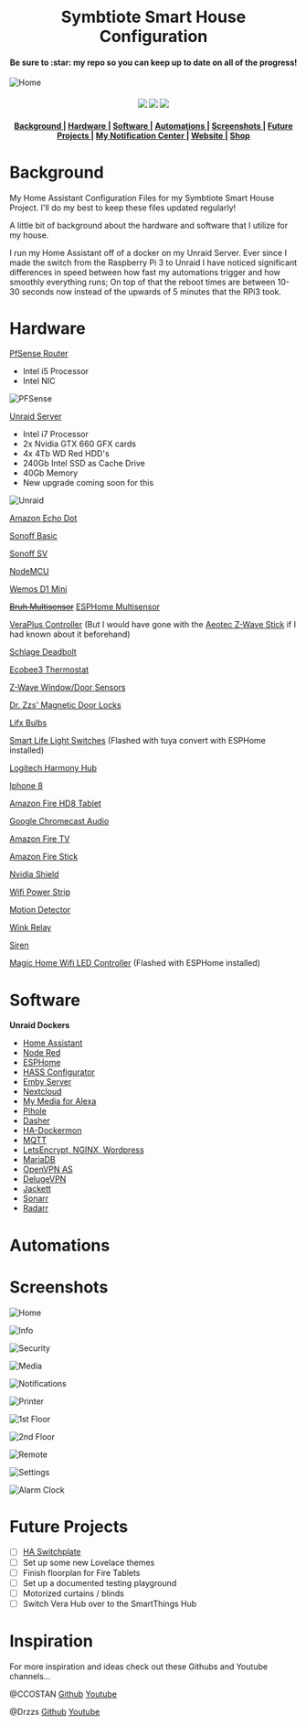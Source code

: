 <h1 align="center">
  <!-- <a name="logo" href="http://www.vCloudInfo.com/tag/iot"><img src="https://raw.githubusercontent.com/CCOSTAN/Home-AssistantConfig/master/config/www/custom_ui/floorplan/images/branding/twitter_profile.png" alt="Bear Stone Smart Home" width="200"></a> -->
  <br>
  Symbtiote Smart House Configuration
</h1>
<h4 align="center">Be sure to :star: my repo so you can keep up to date on all of the progress!</h4>

![Home][home]

[home]: https://github.com/3vasi0n89/home-assistant-config-files/blob/master/www/images/ha_home.jpg "Home"

<div align="center">
  <h4>
    <a href="https://travis-ci.org/3vasi0n89/home-assistant-config-files"><img src="https://travis-ci.org/3vasi0n89/home-assistant-config-files.svg?branch=master"/></a>
    <a href="https://github.com/3vasi0n89/home-assistant-config-files/stargazers"><img src="https://img.shields.io/github/stars/3vasi0n89/home-assistant-config-files.svg?style=plasticr"/></a>
    <a href="https://github.com/3vasi0n89/home-assistant-config-files/commits/master"><img src="https://img.shields.io/github/last-commit/3vasi0n89/home-assistant-config-files.svg?style=plasticr"/></a>
  </h4>
</div>

<div align="center"><a name="menu"></a>
  <h4>
    <a href="https://github.com/3vasi0n89/home-assistant-config-files#background">
      Background
    </a>
    <span> | </span>
    <a href="https://github.com/3vasi0n89/home-assistant-config-files#hardware">
      Hardware
    </a>
    <span> | </span>
    <a href="https://github.com/3vasi0n89/home-assistant-config-files#software">
      Software
    </a>
    <span> | </span>
    <a href="https://github.com/3vasi0n89/home-assistant-config-files#automations">
      Automations
    </a>
    <span> | </span>
    <a href="https://github.com/3vasi0n89/home-assistant-config-files#screenshots">
      Screenshots
    </a>
    <span> | </span>
    <a href="https://github.com/3vasi0n89/home-assistant-config-files#future_projects">
      Future Projects
    </a>
    <span> | </span>
    <a href="https://github.com/3vasi0n89/Home-Assistant-Notification-Center-Hub">
      My Notification Center
    </a>
    <span> | </span>
    <a href="https://symbiotesmarthouse.com/">
      Website
    </a>
    <span> | </span>
    <a href="https://symbiotesmarthouse.com/shop">
      Shop
    </a>
  </h4>
</div>

<a name="background"></a>Background
======

My Home Assistant Configuration Files for my Symbtiote Smart House Project.
I'll do my best to keep these files updated regularly!

A little bit of background about the hardware and software that I utilize for my house.

I run my Home Assistant off of a docker on my Unraid Server.
Ever since I made the switch from the Raspberry Pi 3 to Unraid I have noticed significant differences in speed between how fast my automations trigger
and how smoothly everything runs; On top of that the reboot times are between 10-30 seconds now instead of the upwards of 5 minutes that the RPi3 took.



<a name="hardware"></a>Hardware
======

[PfSense Router](https://www.pfsense.org/)
* Intel i5 Processor
* Intel NIC

![PFSense][pfsense]

[pfsense]: https://github.com/3vasi0n89/home-assistant-config-files/blob/master/www/images/pfsense.jpg "PFSense"

[Unraid Server](https://unraid.net/)
* Intel i7 Processor
* 2x Nvidia GTX 660 GFX cards
* 4x 4Tb WD Red HDD's
* 240Gb Intel SSD as Cache Drive
* 40Gb Memory
* New upgrade coming soon for this

![Unraid][unraid]

[unraid]: https://github.com/3vasi0n89/home-assistant-config-files/blob/master/www/images/unraid.jpg "Unraid"

[Amazon Echo Dot](https://www.amazon.com/All-new-Echo-Dot-3rd-Gen/dp/B0792KTHKJ)

[Sonoff Basic](https://www.banggood.com/DIY-Wi-Fi-Wireless-Switch-For-Smart-Home-With-ABS-Shell-p-1019971.html?cur_warehouse=CN)

[Sonoff SV](https://www.banggood.com/DC-5V-24V-DIY-WIFI-Wireless-Switch-Sonoff-SV-Module-For-Smart-Home-p-1063987.html?rmmds=search&cur_warehouse=CN)

[NodeMCU](https://www.banggood.com/Geekcreit-Doit-NodeMcu-Lua-ESP8266-ESP-12F-WIFI-Development-Board-p-985891.html?rmmds=search&cur_warehouse=CN)

[Wemos D1 Mini](https://www.banggood.com/Wemos-D1-Mini-V3_0_0-WIFI-Internet-Of-Things-Development-Board-Based-ESP8266-4MB-p-1264245.html?rmmds=search&cur_warehouse=CN)

[~~Bruh Multisensor~~](https://github.com/bruhautomation/ESP-MQTT-JSON-Multisensor) [ESPHome Multisensor](https://esphome.io/cookbook/bruh.html)

[VeraPlus Controller](https://getvera.com/controllers/veraplus/) (But I would have gone with the [Aeotec Z-Wave Stick](https://aeotec.com/z-wave-usb-stick) if I had known about it beforehand)

[Schlage Deadbolt](https://www.amazon.com/Schlage-Connect-Touchscreen-Deadbolt-SmartThings/dp/B00AGK9KOG/ref=asc_df_B00AGK9KOG/?tag=hyprod-20&linkCode=df0&hvadid=193154321880&hvpos=1o1&hvnetw=g&hvrand=13739949994731450318&hvpone=&hvptwo=&hvqmt=&hvdev=c&hvdvcmdl=&hvlocint=&hvlocphy=9015260&hvtargid=pla-312822707918&psc=1)

[Ecobee3 Thermostat](https://www.amazon.com/ecobee-EB-STATE3LT-02-ecobee3-Smart-Thermostat/dp/B06W56TBLN/ref=sr_1_1_sspa?s=hi&ie=UTF8&qid=1546328941&sr=1-1-spons&keywords=ecobee&psc=1)

[Z-Wave Window/Door Sensors](https://www.amazon.com/HAOZEE-Detector-Battery-Operated-Automation/dp/B07BK65MLH/ref=sr_1_1_sspa?s=hi&ie=UTF8&qid=1546328968&sr=1-1-spons&keywords=zwave+door+sensor&psc=1)

[Dr. Zzs' Magnetic Door Locks](http://drzzs.com/diy-smart-door-locks/)

[Lifx Bulbs](https://www.amazon.com/LIFX-Adjustable-Multicolor-Dimmable-Assistant/dp/B01KY02MS8/ref=asc_df_B01KY02MS8/?tag=hyprod-20&linkCode=df0&hvadid=194952682001&hvpos=1o1&hvnetw=g&hvrand=12406325626617130681&hvpone=&hvptwo=&hvqmt=&hvdev=c&hvdvcmdl=&hvlocint=&hvlocphy=9015260&hvtargid=pla-393821797625&psc=1)

[Smart Life Light Switches](https://www.amazon.com/Compatible-Required-Switches-Anywhere-Schedule/dp/B07DXDP662/ref=sr_1_2_sspa?s=hi&ie=UTF8&qid=1546329077&sr=1-2-spons&keywords=smart+life+switch&psc=1) (Flashed with tuya convert with ESPHome installed)

[Logitech Harmony Hub](https://www.amazon.com/Logitech-915-000238-Smartphone-Entertainment-Refurbished/dp/B012EHUK74/ref=sr_1_15_sspa?s=hi&ie=UTF8&qid=1546329101&sr=1-15-spons&keywords=harmony+hub&psc=1)

[Iphone 8](https://www.amazon.com/Apple-iPhone-64GB-Silver-Prepaid/dp/B078HVJB69/ref=sr_1_3_sspa?s=hi&ie=UTF8&qid=1546329145&sr=1-3-spons&keywords=iphone&psc=1)

[Amazon Fire HD8 Tablet](https://www.amazon.com/All-New-Fire-Tablet-Display-Black/dp/B0794RHPZD/ref=sr_1_13_sspa?s=wireless&ie=UTF8&qid=1546329177&sr=1-13-spons&keywords=fire+hd+8&psc=1)

[Google Chromecast Audio](https://store.google.com/us/product/chromecast_audio?hl=en-US)

[Amazon Fire TV](https://www.amazon.com/gp/product/B079QHML21/ref=s9_acsd_al_bw_c_x_2_w?pf_rd_m=ATVPDKIKX0DER&pf_rd_s=merchandised-search-1&pf_rd_r=SCKF5A5RM85AQJWQCWSX&pf_rd_r=SCKF5A5RM85AQJWQCWSX&pf_rd_t=101&pf_rd_p=fb245453-48ed-4dd4-b933-6d164ab15aec&pf_rd_p=fb245453-48ed-4dd4-b933-6d164ab15aec&pf_rd_i=8521791011)

[Amazon Fire Stick](https://www.amazon.com/gp/product/B079QHML21/ref=s9_acsd_al_bw_c_x_2_w?pf_rd_m=ATVPDKIKX0DER&pf_rd_s=merchandised-search-1&pf_rd_r=SCKF5A5RM85AQJWQCWSX&pf_rd_r=SCKF5A5RM85AQJWQCWSX&pf_rd_t=101&pf_rd_p=fb245453-48ed-4dd4-b933-6d164ab15aec&pf_rd_p=fb245453-48ed-4dd4-b933-6d164ab15aec&pf_rd_i=8521791011)

[Nvidia Shield](https://www.amazon.com/NVIDIA-SHIELD-Gaming-Streaming-GeForce/dp/B01N1NT9Y6)

[Wifi Power Strip](https://www.amazon.com/WiFi-Smart-Power-Strip-LeFun/dp/B07DFFBKD9/ref=sr_1_6?s=electronics&ie=UTF8&qid=1546329303&sr=1-6&keywords=wifi+power+strip)

[Motion Detector](https://www.amazon.com/dp/B01MQXXG0I/ref=sxts_kp_bs_tr_lp_1?pf_rd_p=8778bc68-27e7-403f-8460-de48b6e788fb&pd_rd_wg=rSVY0&pf_rd_r=KJH0QC7QX6NXACW82VQ0&pd_rd_i=B01MQXXG0I&pd_rd_w=IA4qx&pd_rd_r=a1feaf5f-8b3e-4ed1-9da5-aa4170c294e8&ie=UTF8&qid=1546329387&sr=1)

[Wink Relay](https://www.amazon.com/Wink-PRLAY-WH01-Relay-Wall-Mounted-Controller/dp/B01MRD8UVA/ref=sr_1_cc_1?s=aps&ie=UTF8&qid=1546329437&sr=1-1-catcorr&keywords=wink+relay)

[Siren](https://www.amazon.com/Dome-Automation-DMS01-Wireless-Battery-Powered/dp/B01M1NLPKZ/ref=sr_1_4?s=electronics&ie=UTF8&qid=1546329408&sr=1-4&keywords=zwave+siren)

[Magic Home Wifi LED Controller](https://www.amazon.com/SUPERNIGHT-Wireless-Controller-Working-Compatible/dp/B01JS0KEBW/ref=sr_1_8?s=hi&ie=UTF8&qid=1546329480&sr=1-8&keywords=magic+home+wifi+led+controller) (Flashed with ESPHome installed)

<a name="software"></a>Software
======

**Unraid Dockers**
* [Home Assistant](https://www.home-assistant.io/)
* [Node Red](https://nodered.org/)
* [ESPHome](https://esphome.io/)
* [HASS Configurator](https://www.home-assistant.io/addons/configurator/)
* [Emby Server](https://emby.media/)
* [Nextcloud](https://nextcloud.com/)
* [My Media for Alexa](https://www.mymediaalexa.com/)
* [Pihole](https://pi-hole.net/)
* [Dasher](https://hub.docker.com/r/clemenstyp/dasher-docker/)
* [HA-Dockermon](https://github.com/philhawthorne/ha-dockermon)
* [MQTT](https://hub.docker.com/r/spants/mqtt/)
* [LetsEncrypt, NGINX, Wordpress](https://hub.docker.com/r/linuxserver/letsencrypt/)
* [MariaDB](https://hub.docker.com/_/mariadb/)
* [OpenVPN AS](https://hub.docker.com/r/linuxserver/openvpn-as/)
* [DelugeVPN](https://hub.docker.com/r/binhex/arch-delugevpn/)
* [Jackett](https://hub.docker.com/r/binhex/arch-jackett/dockerfile)
* [Sonarr](https://hub.docker.com/r/binhex/arch-sonarr/dockerfile)
* [Radarr](https://hub.docker.com/r/binhex/arch-radarr/dockerfile/)

<a name="automations"></a>Automations
======

<a name="screenshots"></a>Screenshots
======
![Home][home]

[home]: https://github.com/3vasi0n89/home-assistant-config-files/blob/master/www/images/ha_home.jpg "Home"

![Info][info]

[info]: https://github.com/3vasi0n89/home-assistant-config-files/blob/master/www/images/ha_info.jpg "Info"

![Security][security]

[security]: https://github.com/3vasi0n89/home-assistant-config-files/blob/master/www/images/ha_security.jpg "Security"

![Media][media]

[media]: https://github.com/3vasi0n89/home-assistant-config-files/blob/master/www/images/ha_media.jpg "Media"

![Notifications][notifications]

[notifications]: https://github.com/3vasi0n89/home-assistant-config-files/blob/master/www/images/ha_notifications.jpg "Notifications"

![Printer][printer]

[printer]: https://github.com/3vasi0n89/home-assistant-config-files/blob/master/www/images/ha_printer.jpg "Printer"

![1st Floor][1stfloor]

[1stfloor]: https://github.com/3vasi0n89/home-assistant-config-files/blob/master/www/images/floorplan_1st_floor.jpg "1st Floor"

![2nd Floor][2ndfloor]

[2ndfloor]: https://github.com/3vasi0n89/home-assistant-config-files/blob/master/www/images/floorplan_2nd_floor.jpg "2nd Floor"

![Remote][remote]

[remote]: https://github.com/3vasi0n89/home-assistant-config-files/blob/master/www/images/floorplan_remote.jpg "Remote"

![Settings][settings]

[settings]: https://github.com/3vasi0n89/home-assistant-config-files/blob/master/www/images/floorplan_settings.jpg "Settings"

![Alarm Clock][alarmclock]

[alarmclock]: https://github.com/3vasi0n89/home-assistant-config-files/blob/master/www/images/floorplan_alarm_clock.jpg "Alarm Clock"

<a name="future_projects"></a>Future Projects
======

- [ ] [HA Switchplate](https://community.home-assistant.io/t/ha-switchplate-diy-lcd-touchscreen-wall-switch-replacement/25464)
- [ ] Set up some new Lovelace themes
- [ ] Finish floorplan for Fire Tablets
- [ ] Set up a documented testing playground
- [ ] Motorized curtains / blinds
- [ ] Switch Vera Hub over to the SmartThings Hub

<a name="inspiration"></a>Inspiration
======

For more inspiration and ideas check out these Githubs and Youtube channels...

@CCOSTAN [Github](https://github.com/CCOSTAN/Home-AssistantConfig) [Youtube](https://youtube.com/vCloudInfo)

@Drzzs [Github](https://github.com/Snipercaine/DrZzs-HA) [Youtube](https://www.youtube.com/drzzs)
